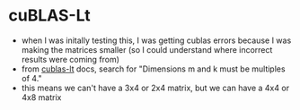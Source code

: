 # cuBLAS-Lt

- when I was initally testing this, I was getting cublas errors because I was making the matrices smaller (so I could understand where incorrect results were coming from)
- from [cublas-lt](https://docs.nvidia.com/cuda/cublas/#cublasltmatmul) docs, search for "Dimensions m and k must be multiples of 4."
- this means we can't have a 3x4 or 2x4 matrix, but we can have a 4x4 or 4x8 matrix